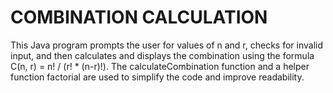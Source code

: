 # COMBINATION CALCULATION

This Java program prompts the user for values of n and r, checks for invalid input, and then calculates and displays the combination using the formula C(n, r) = n! / (r! * (n-r)!). The calculateCombination function and a helper function factorial are used to simplify the code and improve readability.